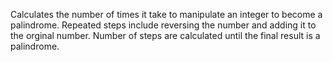 Calculates the number of times it take to manipulate an integer to become a palindrome. Repeated steps include reversing the number and adding it to the orginal number. Number of steps are calculated until the final result is a palindrome.
